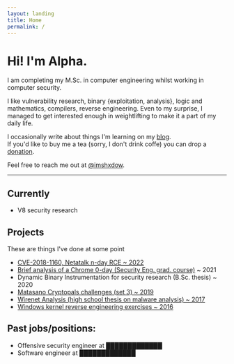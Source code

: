 ```yaml
---
layout: landing
title: Home
permalink: /
---
```


# Hi! I'm Alpha.

I am completing my M.Sc. in computer engineering whilst working in
computer security.

I like vulnerability research, binary {exploitation, analysis}, logic and
mathematics, compilers, reverse engineering. Even to my surprise, I managed to
get interested enough in weightlifting to make it a part of my daily life.

I occasionally write about things I'm learning on my
[blog](/blog).  
If you'd like to buy me a tea (sorry, I don't drink coffe)
you can drop a [donation](https://ko-fi.com/shxdow).

Feel free to reach me out at
[@imshxdow](https://twitter.com/imshxdow).

* * *

Currently
--------------------

*   V8 security research

Projects
-------------

These are things I've done at some point

*   [CVE-2018-1160, Netatalk n-day RCE ~ 2022](/cve-2018-1160)
*   [Brief analysis of a Chrome 0-day (Security Eng. grad. course)](https://raw.githubusercontent.com/shxdow/talks/main/short-browser-exploitation.pdf) ~ 2021
*   Dynamic Binary Instrumentation for security research (B.Sc. thesis) ~ 2020
*   [Matasano Cryptopals challenges (set 3) ~ 2019](https://github.com/shxdow/matasano)
*   [Wirenet Analysis (high school thesis on malware analysis) ~ 2017](https://github.com/shxdow/wirenet-analysis)
*   [Windows kernel reverse engineering exercises ~ 2016](https://github.com/shxdow/low-level-exercises/tree/master/practical-reverse-engineering)

Past jobs/positions:
--------------------

*   Offensive security engineer at █████████████
*   Software engineer at █████████████
